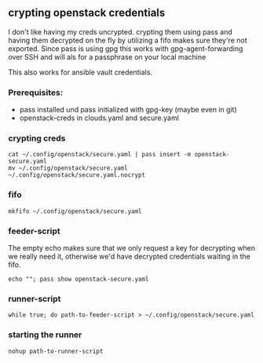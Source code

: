 ## crypting openstack credentials
I don't like having my creds uncrypted.
crypting them using pass and having them decrypted on the fly
by utilizing a fifo makes sure they're not exported.
Since pass is using gpg this works with gpg-agent-forwarding
over SSH and will als for a passphrase on your local machine

This also works for ansible vault credentials.

### Prerequisites:
* pass installed und pass initialized with gpg-key (maybe even in git)
* openstack-creds in clouds.yaml and secure.yaml

### crypting creds
```
cat ~/.config/openstack/secure.yaml | pass insert -m openstack-secure.yaml
mv ~/.config/openstack/secure.yaml ~/.config/openstack/secure.yaml.nocrypt
```
### fifo
```
mkfifo ~/.config/openstack/secure.yaml
```
### feeder-script
The empty echo makes sure that we only request a key for decrypting when 
we really need it, otherwise we'd have decrypted credentials waiting in the fifo.
```
echo ""; pass show openstack-secure.yaml
```
### runner-script
```
while true; do path-to-feeder-script > ~/.config/openstack/secure.yaml
```
### starting the runner
```
nohup path-to-runner-script
```
